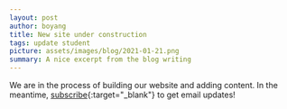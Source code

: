 ```yaml
---
layout: post
author: boyang
title: New site under construction
tags: update student
picture: assets/images/blog/2021-01-21.png
summary: A nice excerpt from the blog writing
---
```


We are in the process of building our website and adding content. In the meantime, [subscribe](http://eepurl.com/hojSrv){:target="_blank"} to get email updates!

